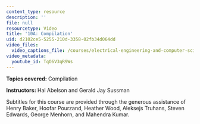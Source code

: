 ```yaml
---
content_type: resource
description: ''
file: null
resourcetype: Video
title: '10A: Compilation'
uid: d2102ce5-5255-210d-3358-02fb34d064dd
video_files:
  video_captions_file: /courses/electrical-engineering-and-computer-science/6-001-structure-and-interpretation-of-computer-programs-spring-2005/video-lectures/10a-compilation/TqO6V3qR9Ws.vtt
video_metadata:
  youtube_id: TqO6V3qR9Ws
---
```


**Topics covered:** Compilation

**Instructors:** Hal Abelson and Gerald Jay Sussman

Subtitles for this course are provided through the generous assistance of Henry Baker, Hoofar Pourzand, Heather Wood, Aleksejs Truhans, Steven Edwards, George Menhorn, and Mahendra Kumar.
